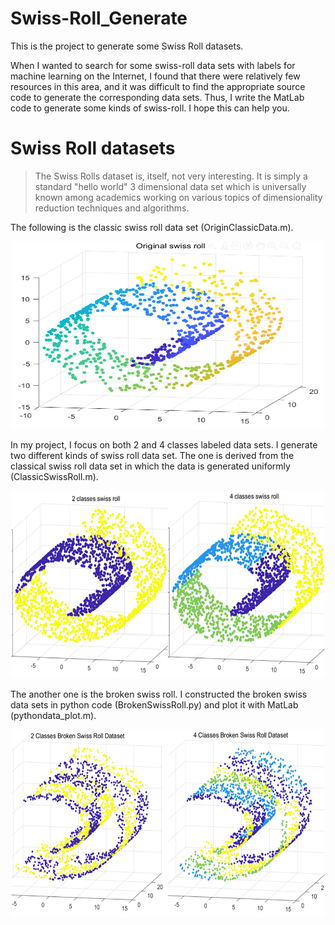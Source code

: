 # Swiss-Roll_Generate
This is the project to generate some Swiss Roll datasets. </br>

When I wanted to search for some swiss-roll data sets with labels for machine learning on the Internet, I found that there were relatively few resources in this area, and it was difficult to find the appropriate source code to generate the corresponding data sets. Thus, I write the MatLab code to generate some kinds of swiss-roll. I hope this can help you.</br>   

# Swiss Roll datasets
> The Swiss Rolls dataset is, itself, not very interesting. It is simply a standard "hello world" 3 dimensional data set which is universally known among academics working on various topics of dimensionality reduction techniques and algorithms.</br>

The following is the classic swiss roll data set (OriginClassicData.m). 
<div align=center><img width="500" height="300" src="https://github.com/TT159/SwissRoll_Generate/blob/86cc2cecdcb6f08ebb3f06e487e7a45e80e998b9/img_datasets/OriginSwiss.png"/></div> 

In my project, I focus on both 2 and 4 classes labeled data sets. I generate two different kinds of swiss roll data set. The one is derived from the classical swiss roll data set in which the data is generated uniformly (ClassicSwissRoll.m). 
<div align=center><img width="500" height="300" src="https://github.com/TT159/SwissRoll_Generate/blob/80e17dc7eb4ca82f419efd797f68fb2a6c34295d/img_datasets/ClassicData.jpg"/></div>  

The another one is the broken swiss roll. I constructed the broken swiss data sets in python code (BrokenSwissRoll.py) and plot it with MatLab (pythondata_plot.m).
<div align=center><img width="500" height="300" src="https://github.com/TT159/SwissRoll_Generate/blob/80e17dc7eb4ca82f419efd797f68fb2a6c34295d/img_datasets/BrokenData.jpg"/></div>  


